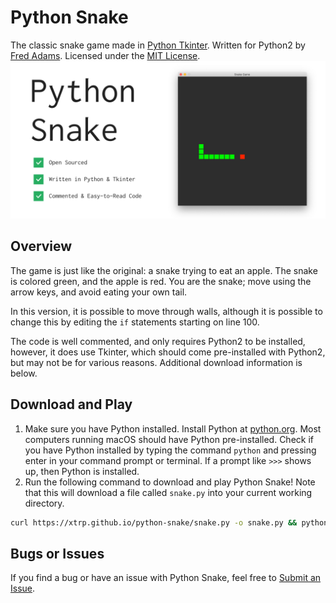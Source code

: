 # Python Snake
The classic snake game made in [Python Tkinter](https://docs.python.org/2/library/tkinter.html). Written for Python2 by [Fred Adams](https://xtrp.io/). Licensed under the [MIT License](https://choosealicense.com/licenses/mit/).
![Python Snake Graphic](graphic.jpg)

## Overview
The game is just like the original: a snake trying to eat an apple. The snake is colored green, and the apple is red. You are the snake; move using the arrow keys, and avoid eating your own tail. 

In this version, it is possible to move through walls, although it is possible to change this by editing the ```if``` statements starting on line 100.

The code is well commented, and only requires Python2 to be installed, however, it does use Tkinter, which should come pre-installed with Python2, but may not be for various reasons. Additional download information is below.

## Download and Play
 1. Make sure you have Python installed. Install Python at [python.org](https://www.python.org/downloads/). Most computers running macOS should have Python pre-installed. Check if you have Python installed by typing the command ```python``` and pressing enter in your command prompt or terminal. If a prompt like ```>>>``` shows up, then Python is installed.
 2. Run the following command to download and play Python Snake! Note that this will download a file called ```snake.py``` into your current working directory.
 
 ```bash
 curl https://xtrp.github.io/python-snake/snake.py -o snake.py && python snake.py
 ```

## Bugs or Issues
If you find a bug or have an issue with Python Snake, feel free to [Submit an Issue](https://github.com/xtrp/python-snake/issues/new).
